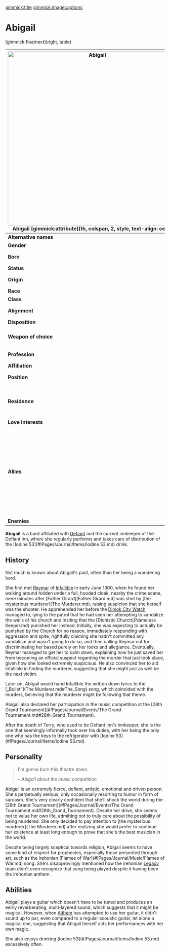 [gimmick:title](Abigail)
[gimmick:imagecaptions]( )

# Abigail

[gimmick:floatnext](right, table)

| <a href="https://i.imgur.com/kMNbkRW.png"><img src="https://i.imgur.com/kMNbkRW.png" height="550px" alt="Abigail" title="Abigail"></img></a><br />Abigail [gimmick:attribute](th, colspan, 2, style, text-align: center) | [gimmick:del]()                                              |
| ------------------------------------------------------------ | ------------------------------------------------------------ |
| **Alternative names**                                        | *Abi*                                                        |
| **Gender**                                                   | Female                                                       |
| **Born**                                                     | 1282 (age 18)                                                |
| **Status**                                                   | alive                                                        |
| **Origin**                                                   | somewhere in [Iartar](#!Pages/Journal/Locations/Iartar.md)   |
| **Race**                                                     | Human                                                        |
| **Class**                                                    | Bard                                                         |
| **Alignment**                                                | Chaotic Neutral                                              |
| **Disposition**                                              | Tweener                                                      |
| **Weapon of choice**                                         | probably bardic sorcery                                      |
| **Profession**                                               | bard, innkeeper                                              |
| **Affiliation**                                              | [<img src="https://i.imgur.com/ZVeztfS.png" height="16px"></img> Defiant](#!Pages/Journal/Organizations/Defiant.md) |
| **Position**                                                 | innkeeper of Defiant Inn                                     |
| **Residence**                                                | currently Defiant Inn, Defiant District, [Dimok](#!Pages/Journal/Locations/Dimok.md) |
| **Love interests**                                           | --                                                           |
| **Allies**                                                   | [Amanda](Amanda.md) (friend)<br />[Brittany](Brittany.md) (friend)<br />[Matilde](Matilde.md) (Defiant's Five teammate)<br />[Rosemary](Rosemary.md) (friend)<br />[Yalhra](Yalhra.md) (Defiant's Five teammate) |
| **Enemies**                                                  | --                                                           |

**Abigail** is a bard affiliated with [Defiant](#!Pages/Journal/Organizations/Defiant.md) and the current innkeeper of the Defiant Inn, where she regularly performs and takes care of distribution of the [Iodine 53](#!Pages/Journal/Items/Iodine 53.md) drink.

## History

Not much is known about Abigail's past, other than her being a wandering bard.

She first met [Reymar](Reymar.md) of [Infallible](#!Pages/Journal/Organizations/Infallible.md) in early June 1300, when he found her walking around hidden under a full, hooded cloak, nearby the crime scene, mere minutes after [Father Girard](Father Girard.md) was shot by [the mysterious murderer](The Murderer.md), raising suspicion that she herself was the shooter. He apprehended her before the [Dimok City Watch](#!Pages/Journal/Locations/Dimok.md) managed to, lying to the patrol that he had seen her attempting to vandalize the walls of his church and insiting that the [Dionistic Church](Nameless Keeper.md) punished her instead. Initially, she was expecting to actually be punished by the Church for no reason, immediately responding with aggression and spite, rightfully claiming she hadn't committed any vandalism and wasn't going to do so, and then calling Reymar out for discriminating her based purely on her looks and allegiance. Eventually, Reymar managed to get her to calm down, explaining how he just saved her from becoming an official suspect regarding the murder that just took place, given how she looked extremely suspicious. He also convinced her to aid Infallible in finding the murderer, suggesting that she might just as well be the next victim.

Later on, Abigail would hand Infallible the written down lyrics to the [„Bullet”](The Murderer.md#The_Song) song, which coincided with the murders, believing that the murderer might be following that theme.

Abigail also declared her participation in the music competition at the [28th Grand Tournament](#!Pages/Journal/Events/The Grand Tournament.md#28th_Grand_Tournament).

After the death of Terry, who used to be Defiant Inn's innkeeper, she is the one that seemingly informally took over his duties, with her being the only one who has the keys to the refrigerator with [Iodine 53](#!Pages/Journal/Items/Iodine 53.md).

## Personality

> I'm gonna burn this theatre down.
>
> – *Abigail about the music competition*

Abigail is an extremely fierce, defiant, artistic, emotional and driven person. She's perpetually serious, only occasionally resorting to humor in form of sarcasm. She's very clearly confident that she'll shock the world during the [28th Grand Tournament](#!Pages/Journal/Events/The Grand Tournament.md#28th_Grand_Tournament). Despite her drive, she seems not to value her own life, admitting not to truly care about the possibility of being murdered. She only decided to pay attention to [the mysterious murderer](The Murderer.md) after realizing she would prefer to continue her existence at least long enough to prove that she's the best musician in the world.

Despite being largely sceptical towards religion, Abigail seems to have some kind of respect for prophecies, especially those presented through art, such as the irehonian [Flames of War](#!Pages/Journal/Music/Flames of War.md) song. She's disapprovingly mentioned how the irehonian [Legacy](#!Pages/Journal/Organizations/Legacy.md) team didn't even recognize that song being played despite it having been the irehonian anthem.

## Abilities

Abigail plays a guitar which doesn't have to be tuned and produces an eerily reverberating, multi-layered sound, which suggests that it might be magical. However, when [Aithem](Aithem.md) has attempted to use her guitar, it didn't sound up to par, even compared to a regular acoustic guitar, let alone a magical one, suggesting that Abigail herself aids her performances with her own magic.

She also enjoys drinking [Iodine 53](#!Pages/Journal/Items/Iodine 53.md) excessively often.